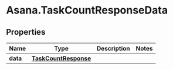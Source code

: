 # Asana.TaskCountResponseData

## Properties
Name | Type | Description | Notes
------------ | ------------- | ------------- | -------------
**data** | [**TaskCountResponse**](TaskCountResponse.md) |  | 

